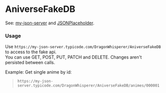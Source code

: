 # AniverseFakeDB
See: [my-json-server](https://my-json-server.typicode.com/) and [JSONPlaceholder](https://jsonplaceholder.typicode.com/).

### Usage
Use `https://my-json-server.typicode.com/DragonWhisperer/AniverseFakeDB` to access to the fake api.  
You can use GET, POST, PUT, PATCH and DELETE. Changes aren't persisted between calls.

Example: Get single anime by id:
  > `https://my-json-server.typicode.com/DragonWhisperer/AniverseFakeDB/animes/000001`
